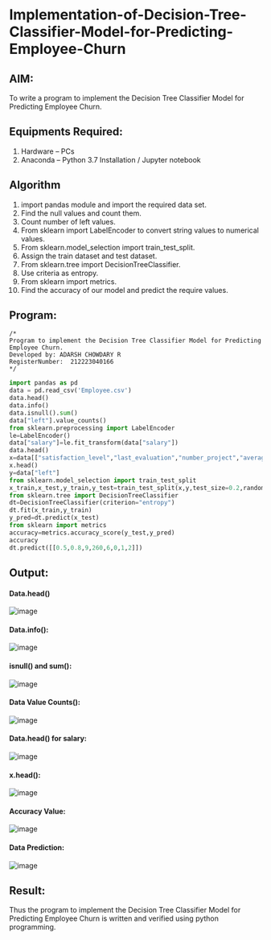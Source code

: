 # Implementation-of-Decision-Tree-Classifier-Model-for-Predicting-Employee-Churn

## AIM:
To write a program to implement the Decision Tree Classifier Model for Predicting Employee Churn.

## Equipments Required:
1. Hardware – PCs
2. Anaconda – Python 3.7 Installation / Jupyter notebook

## Algorithm
1. import pandas module and import the required data set.
2. Find the null values and count them.
3. Count number of left values.
4. From sklearn import LabelEncoder to convert string values to numerical values.
5. From sklearn.model_selection import train_test_split.
6. Assign the train dataset and test dataset.
7. From sklearn.tree import DecisionTreeClassifier.
8. Use criteria as entropy.
9. From sklearn import metrics.
10. Find the accuracy of our model and predict the require values.

## Program:
```
/*
Program to implement the Decision Tree Classifier Model for Predicting Employee Churn.
Developed by: ADARSH CHOWDARY R
RegisterNumber:  212223040166
*/
```
```python
import pandas as pd
data = pd.read_csv('Employee.csv')
data.head()
data.info()
data.isnull().sum()
data["left"].value_counts()
from sklearn.preprocessing import LabelEncoder
le=LabelEncoder()
data["salary"]=le.fit_transform(data["salary"])
data.head()
x=data[["satisfaction_level","last_evaluation","number_project","average_montly_hours","time_spend_company","Work_accident","promotion_last_5years","salary"]]
x.head()
y=data["left"]
from sklearn.model_selection import train_test_split
x_train,x_test,y_train,y_test=train_test_split(x,y,test_size=0.2,random_state=100)
from sklearn.tree import DecisionTreeClassifier
dt=DecisionTreeClassifier(criterion="entropy")
dt.fit(x_train,y_train)
y_pred=dt.predict(x_test)
from sklearn import metrics
accuracy=metrics.accuracy_score(y_test,y_pred)
accuracy
dt.predict([[0.5,0.8,9,260,6,0,1,2]])
```

## Output:
#### Data.head()

![image](https://github.com/user-attachments/assets/78c9b2d7-c05c-4f2b-bae5-55edf9881154)

#### Data.info():

![image](https://github.com/user-attachments/assets/78febfb9-d2b6-4831-bc85-4293e14e5df3)


#### isnull() and sum():

![image](https://github.com/user-attachments/assets/e8aa4470-5a6c-4971-8c88-2bdf981391db)


#### Data Value Counts():

![image](https://github.com/user-attachments/assets/2bfa8f92-b592-493a-a787-2e7894567e6d)


#### Data.head() for salary:

![image](https://github.com/user-attachments/assets/d6140e12-30fe-4738-b67c-ac8b910a8ddb)


#### x.head():

![image](https://github.com/user-attachments/assets/b1aa30c8-f88c-44d2-af18-86de53a4416e)


#### Accuracy Value:

![image](https://github.com/user-attachments/assets/ef8a6650-616f-40c3-a0b7-3b830e3cae50)


#### Data Prediction:

![image](https://github.com/user-attachments/assets/e074336d-cd28-472a-bb4e-e8ea19fcd2eb)


## Result:
Thus the program to implement the  Decision Tree Classifier Model for Predicting Employee Churn is written and verified using python programming.
